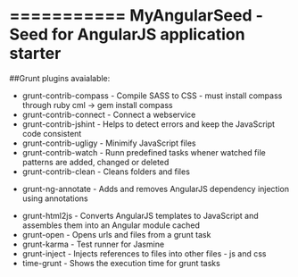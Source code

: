 ===========
MyAngularSeed - Seed for AngularJS application starter
===========

##Grunt plugins avaialable:

* grunt-contrib-compass - Compile SASS to CSS - must install compass through ruby cml ->  gem install compass
* grunt-contrib-connect - Connect a webservice
* grunt-contrib-jshint - Helps to detect errors and keep the JavaScript code consistent
* grunt-contrib-ugligy - Minimify JavaScript files
* grunt-contrib-watch - Runn predefined tasks whener watched file patterns are added, changed or deleted
* grunt-contrib-clean - Cleans folders and files
+ grunt-ng-annotate - Adds and removes AngularJS dependency injection using annotations
* grunt-html2js - Converts AngularJS templates to JavaScript and assembles them into an Angular module cached
* grunt-open - Opens urls and files from a grunt task
* grunt-karma - Test runner for Jasmine
* grunt-inject - Injects references to files into other files - js and css
* time-grunt - Shows the execution time for grunt tasks


